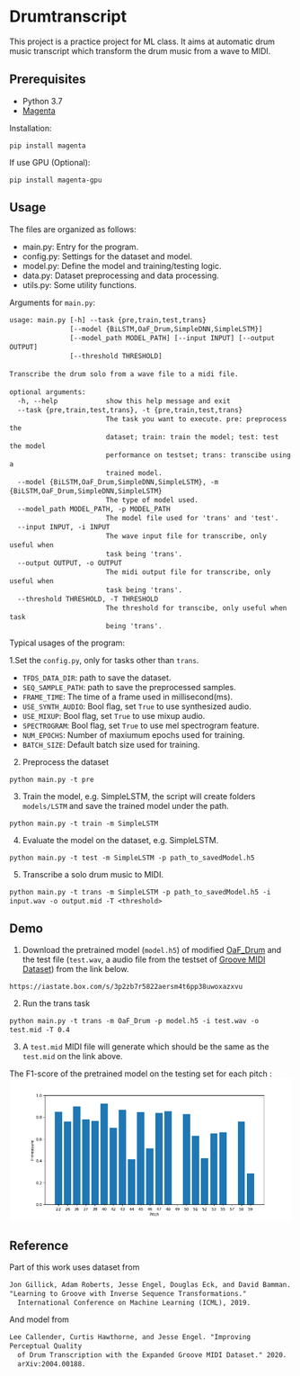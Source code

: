 # Drumtranscript
This project is a practice project for ML class. It aims at automatic drum music transcript which transform the drum music from a wave to MIDI. 

## Prerequisites
* Python 3.7
* [Magenta](https://github.com/tensorflow/magenta)

Installation:
```
pip install magenta
```
If use GPU (Optional):
```
pip install magenta-gpu
```
## Usage
The files are organized as follows:
* main.py: Entry for the program.
* config.py: Settings for the dataset and model.
* model.py: Define the model and training/testing logic.
* data.py: Dataset preprocessing and data processing.
* utils.py: Some utility functions.

Arguments for ``main.py``:
```
usage: main.py [-h] --task {pre,train,test,trans}
               [--model {BiLSTM,OaF_Drum,SimpleDNN,SimpleLSTM}]
               [--model_path MODEL_PATH] [--input INPUT] [--output OUTPUT]
               [--threshold THRESHOLD]

Transcribe the drum solo from a wave file to a midi file.

optional arguments:
  -h, --help            show this help message and exit
  --task {pre,train,test,trans}, -t {pre,train,test,trans}
                        The task you want to execute. pre: preprocess the
                        dataset; train: train the model; test: test the model
                        performance on testset; trans: transcibe using a
                        trained model.
  --model {BiLSTM,OaF_Drum,SimpleDNN,SimpleLSTM}, -m {BiLSTM,OaF_Drum,SimpleDNN,SimpleLSTM}
                        The type of model used.
  --model_path MODEL_PATH, -p MODEL_PATH
                        The model file used for 'trans' and 'test'.
  --input INPUT, -i INPUT
                        The wave input file for transcribe, only useful when
                        task being 'trans'.
  --output OUTPUT, -o OUTPUT
                        The midi output file for transcribe, only useful when
                        task being 'trans'.
  --threshold THRESHOLD, -T THRESHOLD
                        The threshold for transcibe, only useful when task
                        being 'trans'.
```

Typical usages of the program:

1.Set the ``config.py``, only for tasks other than ``trans``. 
  - ``TFDS_DATA_DIR``: path to save the dataset.
  - ``SEQ_SAMPLE_PATH``: path to save the preprocessed samples.
  - ``FRAME_TIME``: The time of a frame used in millisecond(ms).
  - ``USE_SYNTH_AUDIO``: Bool flag, set ``True`` to use synthesized audio.
  - ``USE_MIXUP``: Bool flag, set ``True`` to use mixup audio.
  - ``SPECTROGRAM``: Bool flag, set ``True`` to use mel spectrogram feature.
  - ``NUM_EPOCHS``: Number of maxiumum epochs used for training.
  - ``BATCH_SIZE``: Default batch size used for training.

2. Preprocess the dataset
```
python main.py -t pre
```
3. Train the model, e.g. SimpleLSTM, the script will create folders ``models/LSTM`` and save the trained model under the path.
```
python main.py -t train -m SimpleLSTM
```
4. Evaluate the model on the dataset, e.g. SimpleLSTM.
```
python main.py -t test -m SimpleLSTM -p path_to_savedModel.h5
```
5. Transcribe a solo drum music to MIDI.
```
python main.py -t trans -m SimpleLSTM -p path_to_savedModel.h5 -i input.wav -o output.mid -T <threshold>
```
## Demo
1. Download the pretrained model (``model.h5``) of modified [OaF_Drum](https://magenta.tensorflow.org/oaf-drums) and the test file (``test.wav``, a audio file from the testset of [Groove MIDI Dataset](https://magenta.tensorflow.org/datasets/groove)) from the link below.
```
https://iastate.box.com/s/3p2zb7r5822aersm4t6pp38uwoxazxvu
```
2. Run the trans task
```
python main.py -t trans -m OaF_Drum -p model.h5 -i test.wav -o test.mid -T 0.4
```
3. A ``test.mid`` MIDI file will generate which should be the same as the ``test.mid`` on the link above.

The F1-score of the pretrained model on the testing set for each pitch :
![avatar](eval.png)
## Reference
Part of this work uses dataset from
```
Jon Gillick, Adam Roberts, Jesse Engel, Douglas Eck, and David Bamman.
"Learning to Groove with Inverse Sequence Transformations."
  International Conference on Machine Learning (ICML), 2019.
```
And model from
```
Lee Callender, Curtis Hawthorne, and Jesse Engel. "Improving Perceptual Quality
  of Drum Transcription with the Expanded Groove MIDI Dataset." 2020.
  arXiv:2004.00188.
```